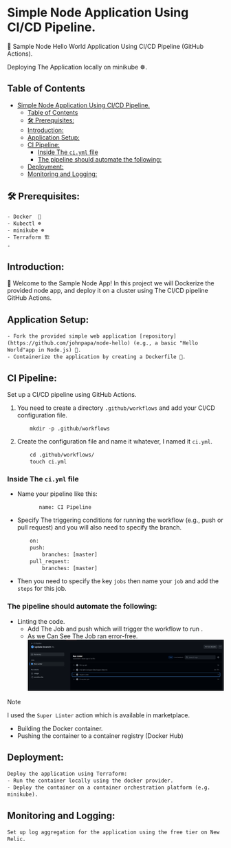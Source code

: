 # Simple Node Application Using CI/CD Pipeline. 

🚀 Sample Node Hello World Application Using CI/CD Pipeline (GitHub Actions).

Deploying The Application locally on minikube ☸.

## Table of Contents

- [Simple Node Application Using CI/CD Pipeline.](#simple-node-application-using-cicd-pipeline)
  - [Table of Contents](#table-of-contents)
  - [🛠️ Prerequisites:](#️-prerequisites)
  - [Introduction:](#introduction)
  - [Application Setup:](#application-setup)
  - [CI Pipeline:](#ci-pipeline)
    - [Inside The `ci.yml` file](#inside-the-ciyml-file)
    - [The pipeline should automate the following:](#the-pipeline-should-automate-the-following)
  - [Deployment:](#deployment)
  - [Monitoring and Logging:](#monitoring-and-logging)

##  🛠️ Prerequisites:

    - Docker  🐋
    - Kubectl ☸
    - minikube ☸
    - Terraform 🏗️
    - 
## Introduction:

👋 Welcome to the Sample Node App! In this project we will Dockerize the provided node app, and deploy it on a cluster using The CI/CD pipeline GitHub Actions.

## Application Setup:

    - Fork the provided simple web application [repository](https://github.com/johnpapa/node-hello) (e.g., a basic "Hello World"app in Node.js) 🍴.
    - Containerize the application by creating a Dockerfile 🐋.

## CI Pipeline:
Set up a CI/CD pipeline using GitHub Actions. 
1. You need to create a directory `.github/workflows` and add your CI/CD configuration file.
    ```
        mkdir -p .github/workflows
    ```
2. Create the configuration file and name it whatever, I named it `ci.yml`.
    ```
        cd .github/workflows/
        touch ci.yml
    ```
### Inside The `ci.yml` file
- Name your pipeline like this:
     ```
            name: CI Pipeline
    ```
- Specify The triggering conditions for running the workflow (e.g., push or pull request) and you will also need to specify the branch.
    ```
        on:
        push:
            branches: [master]
        pull_request:
            branches: [master]
    ```
- Then you need to specify the key `jobs` then name your `job` and add the `steps` for this job.
### The pipeline should automate the following:
- Linting the code.
  - Add The Job and push which will trigger the workflow to run .
  - As we Can See The Job ran error-free.
    ![LinterJob](./Screenshots/LinterJob.png)
> [!NOTE]
> I used the `Super Linter` action which is available in marketplace.

    
- Building the Docker container.
- Pushing the container to a container registry (Docker Hub)

## Deployment:
    Deploy the application using Terraform:
    - Run the container locally using the docker provider.
    - Deploy the container on a container orchestration platform (e.g. minikube).

## Monitoring and Logging:
    Set up log aggregation for the application using the free tier on New Relic.